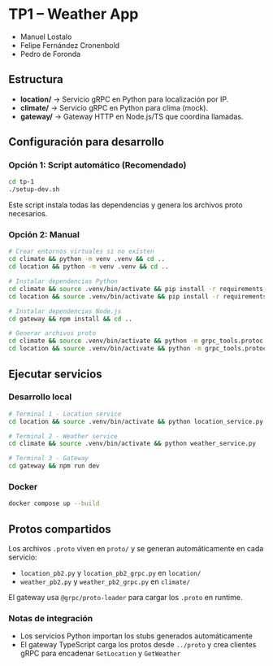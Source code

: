 # TP1 – Weather App 
-  Manuel Lostalo
- Felipe Fernández Cronenbold
- Pedro de Foronda

## Estructura
- **location/** → Servicio gRPC en Python para localización por IP.
- **climate/** → Servicio gRPC en Python para clima (mock).
- **gateway/** → Gateway HTTP en Node.js/TS que coordina llamadas.

## Configuración para desarrollo

### Opción 1: Script automático (Recomendado)
```bash
cd tp-1
./setup-dev.sh
```
Este script instala todas las dependencias y genera los archivos proto necesarios.

### Opción 2: Manual
```bash
# Crear entornos virtuales si no existen
cd climate && python -m venv .venv && cd ..
cd location && python -m venv .venv && cd ..

# Instalar dependencias Python
cd climate && source .venv/bin/activate && pip install -r requirements.txt && deactivate && cd ..
cd location && source .venv/bin/activate && pip install -r requirements.txt && deactivate && cd ..

# Instalar dependencias Node.js
cd gateway && npm install && cd ..

# Generar archivos proto
cd climate && source .venv/bin/activate && python -m grpc_tools.protoc -I../proto --python_out=. --grpc_python_out=. ../proto/weather.proto ../proto/common.proto && deactivate && cd ..
cd location && source .venv/bin/activate && python -m grpc_tools.protoc -I../proto --python_out=. --grpc_python_out=. ../proto/location.proto ../proto/common.proto && deactivate && cd ..
```

## Ejecutar servicios

### Desarrollo local
```bash
# Terminal 1 - Location service
cd location && source .venv/bin/activate && python location_service.py

# Terminal 2 - Weather service  
cd climate && source .venv/bin/activate && python weather_service.py

# Terminal 3 - Gateway
cd gateway && npm run dev
```

### Docker
```bash
docker compose up --build
```

## Protos compartidos

Los archivos `.proto` viven en `proto/` y se generan automáticamente en cada servicio:
- `location_pb2.py` y `location_pb2_grpc.py` en `location/`
- `weather_pb2.py` y `weather_pb2_grpc.py` en `climate/`

El gateway usa `@grpc/proto-loader` para cargar los `.proto` en runtime.

### Notas de integración
- Los servicios Python importan los stubs generados automáticamente
- El gateway TypeScript carga los protos desde `../proto` y crea clientes gRPC para encadenar `GetLocation` y `GetWeather`
